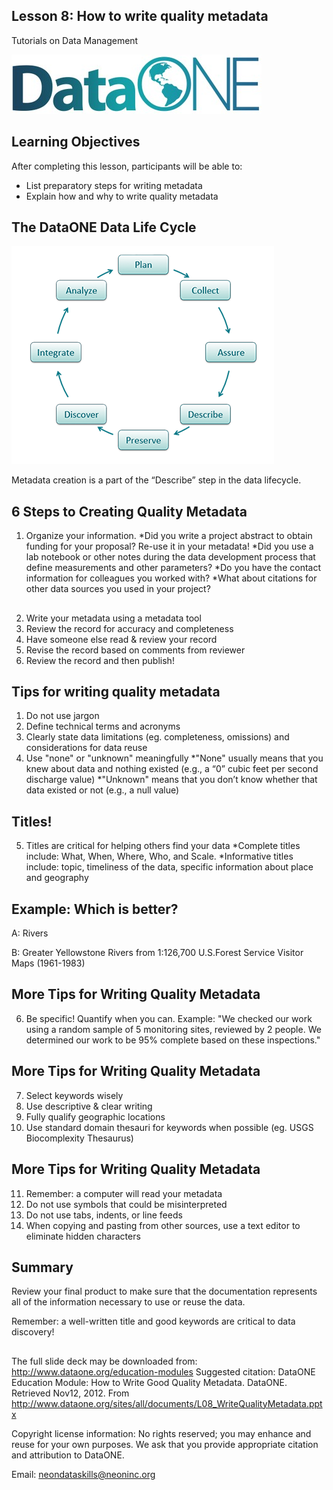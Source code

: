 ## Lesson 8: How to write quality metadata

Tutorials on Data Management


![](images/quality-metadata/DataONE_LOGO.jpg)


## Learning Objectives

After completing this lesson, participants will be able to:

* List preparatory steps for writing metadata
* Explain how and why to write quality metadata


## The DataONE Data Life Cycle


![](images/quality-metadata/datalifecycle.jpg)


<section>
  <aside class="notes">
    Metadata creation is a part of the “Describe” step in the data lifecycle. 


  </aside>
</section>



##  6 Steps to Creating Quality Metadata
1. Organize your information.
	*Did you write a project abstract to obtain funding for your proposal? Re-use it in your metadata! 
	*Did you use a lab notebook or other notes during the data development process that define measurements and other parameters? 
	*Do you have the contact information for colleagues you worked with?
	*What about citations for other data sources you used in your project?



## 
2. Write your metadata using a metadata tool
3. Review the record for accuracy and completeness
4. Have someone else read & review your record
5. Revise the record based on comments from reviewer
6. Review the record and then publish!



## Tips for writing quality metadata
1. Do not use jargon
2. Define technical terms and acronyms
3. Clearly state data limitations (eg. completeness, omissions) and considerations for data reuse
4. Use "none" or "unknown" meaningfully
	*"None" usually means that you knew about data and nothing existed (e.g., a “0” cubic feet per second discharge value)
	*"Unknown" means that you don’t know whether that data existed or not (e.g., a null value)

## Titles!
5. Titles are critical for helping others find your data
	*Complete titles include: What, When, Where, Who, and Scale.
	*Informative titles include: topic, timeliness of the data, specific information about place and geography

## Example: Which is better?

A: Rivers

B: Greater Yellowstone Rivers from 1:126,700 U.S.Forest Service Visitor Maps (1961-1983)


## More Tips for Writing Quality Metadata
6. Be specific! Quantify when you can.
	Example: 
	"We checked our work using a random sample of 5 monitoring sites, reviewed by 2 people. We determined our work to be 95% complete based on these inspections."


## More Tips for Writing Quality Metadata
7. Select keywords wisely
8. Use descriptive & clear writing
9. Fully qualify geographic locations
10. Use standard domain thesauri for keywords when possible (eg. USGS Biocomplexity Thesaurus)


## More Tips for Writing Quality Metadata
11. Remember: a computer will read your metadata
12. Do not use symbols that could be misinterpreted 
13. Do not use tabs, indents, or line feeds
14. When copying and pasting from other sources, use a text editor to eliminate hidden characters 


## Summary

Review your final product to make sure that the documentation represents all of the information necessary to use or reuse the data.

Remember: a well-written title and good keywords are critical to data discovery!

## 
The full slide deck may be downloaded from: http://www.dataone.org/education-modules
Suggested citation:
DataONE Education Module: How to Write Good Quality Metadata. DataONE. Retrieved Nov12, 2012. From http://www.dataone.org/sites/all/documents/L08_WriteQualityMetadata.pptx 

Copyright license information: No rights reserved; you may enhance and reuse for your own purposes.  We ask that you provide appropriate citation and attribution to DataONE.












Email: neondataskills@neoninc.org

